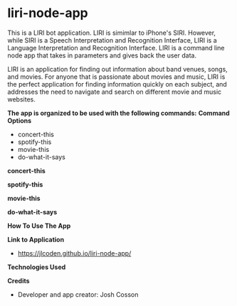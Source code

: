 # liri-node-app

This is a LIRI bot application. LIRI is simimlar to iPhone's SIRI. However, while SIRI is a Speech Interpretation and Recognition Interface, LIRI is a Language Interpretation and Recognition Interface. LIRI is a command line node app that takes in parameters and gives back the user data.

LIRI is an application for finding out information about band venues, songs, and movies. For anyone that is passionate about movies and music, LIRI is the perfect application for finding information quickly on each subject, and addresses the need to navigate and search on different movie and music websites.

**The app is organized to be used with the following commands:**
**Command Options**

- concert-this
- spotify-this
- movie-this
- do-what-it-says

**concert-this**

**spotify-this**

**movie-this**

**do-what-it-says**

**How To Use The App**

**Link to Application**

- https://jlcoden.github.io/liri-node-app/

**Technologies Used**

**Credits**

- Developer and app creator: Josh Cosson
